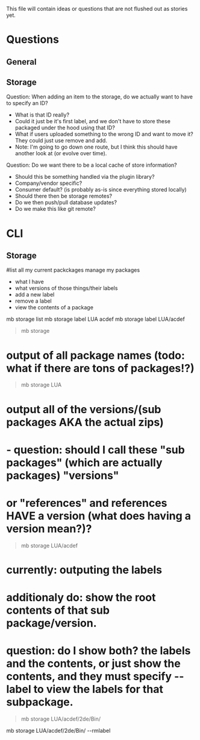 This file will contain ideas or questions that are not flushed out as stories yet.

# Questions

## General

## Storage
Question: When adding an item to the storage, do we actually want to have to specify an ID?
 - What is that ID really?
 - Could it just be it's first label, and we don't have to store these
packaged under the hood using that ID?
 - What if users uploaded something to the wrong ID and
want to move it?  They could just use remove and add.
 - Note: I'm going to go down one route, but I think this should have another look at (or evolve over time).

Question: Do we want there to be a local cache of store information?
 - Should this be something handled via the plugin library?
  - Company/vendor specific?
  - Consumer default? (is probably as-is since everything stored locally)
 - Should there then be storage remotes?
  - Do we then push/pull database updates?
  - Do we make this like git remote?




# CLI

## Storage

#list all my current packckages
manage my packages
- what I have
- what versions of those things/their labels
- add a new label
- remove a label
- view the contents of a package

mb storage list
mb storage label LUA acdef
mb storage label LUA/acdef

> mb storage 
# output of all package names (todo: what if there are tons of packages!?)

> mb storage LUA
# output all of the versions/(sub packages AKA the actual zips)
# - question: should I call these "sub packages" (which are actually packages) "versions"
#  or "references" and references HAVE a version (what does having a version mean?)?

> mb storage LUA/acdef
# currently: outputing the labels
# additionaly do: show the root contents of that sub package/version.
# question: do I show both? the labels and the contents, or just show the contents, and they must specify --label to view the labels for that subpackage.




> mb storage LUA/acdef/2de/Bin/


mb storage LUA/acdef/2de/Bin/ --rmlabel 

